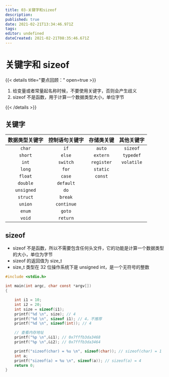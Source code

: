 ```yaml
---
title: 03-关键字和sizeof
description: 
published: true
date: 2021-02-21T13:34:46.971Z
tags: 
editor: undefined
dateCreated: 2021-02-21T08:35:46.671Z
---
```


# 关键字和 sizeof

{{< details title="要点回顾：" open=true >}}

1. 给变量或者常量起名称时候，不要使用关键字，否则会产生歧义
2. sizeof 不是函数，用于计算一个数据类型大小，单位字节

{{< /details >}}

## 关键字

| 数据类型关键字 | 控制语句关键字 | 存储类关键 | 其他关键字 |
| :------------: | :------------: | :--------: | :--------: |
|     `char`     |      `if`      |   `auto`   |  `sizeof`  |
|    `short`     |     `else`     |  `extern`  | `typedef`  |
|     `int`      |    `switch`    | `register` | `volatile` |
|     `long`     |     `for`      |  `static`  |            |
|    `float`     |     `case`     |  `const`   |            |
|    `double`    |   `default`    |            |            |
|   `unsigned`   |      `do`      |            |            |
|    `struct`    |    `break`     |            |            |
|    `union`     |   `continue`   |            |            |
|     `enum`     |     `goto`     |            |            |
|     `void`     |    `return`    |            |            |

## sizeof

- sizeof 不是函数，所以不需要包含任何头文件，它的功能是计算一个数据类型的大小，单位为字节
- sizeof 的返回值为 size_t
- size_t 类型在 32 位操作系统下是 unsigned int，是一个无符号的整数

```c
#include <stdio.h>

int main(int argc, char const *argv[])
{

    int i1 = 10;
    int i2 = 20;
    int size = sizeof(i1);
    printf("%d \n", size); // 4
    printf("%d \n", sizeof i1); // 4，不推荐
    printf("%d \n", sizeof(int)); // 4

    // 查看内存地址
    printf("%p \n",&i1); // 0x7fffb3da3468
    printf("%p \n",&i2); // 0x7fffb3da3464

    printf("sizeof(char) = %u \n", sizeof(char)); // sizeof(char) = 1
    int a;
    printf("sizeof(a) = %u \n", sizeof(a)); // sizeof(a) = 4
    return 0;
}
```
